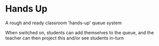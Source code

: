 # Hands Up

A rough and ready classroom 'hands-up' queue system

When switched on, students can add themselves to the queue, and the teacher can then project this and/or see students in-turn

